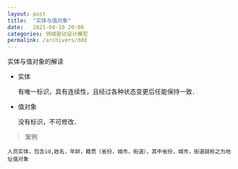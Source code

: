 ```yaml
---
layout: post
title:  "实体与值对象"
date:   2021-04-10 20:00
categories: 领域驱动设计模型
permalink: /archivers/ddd
---
```


实体与值对象的解读

* 实体

  有唯一标识，具有连续性，且经过各种状态变更后任能保持一致．


* 值对象

  没有标识，不可修改．

> 案例
  ~~~
  人员实体，包含id,姓名，年龄，籍贯（省份，城市，街道），其中省份，城市，街道就称之为地址值对象
  
  ~~~